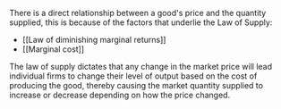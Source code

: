There is a direct relationship between a good's price and the quantity supplied, this is because of the factors that underlie the Law of Supply:
- [[Law of diminishing marginal returns]]
- [[Marginal cost]]


The law of supply dictates that any change in the market price will lead individual firms to change their level of output based on the cost of producing the good, thereby causing the market quantity supplied to increase or decrease depending on how the price changed.